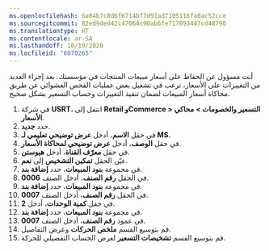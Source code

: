 ```yaml
---
ms.openlocfilehash: 6a04b7c8d6f6714bf7d91ad7105116fa0ac52cce
ms.sourcegitcommit: 82ed9ded42c47064c90ab6fe717893447cd48796
ms.translationtype: HT
ms.contentlocale: ar-SA
ms.lasthandoff: 10/19/2020
ms.locfileid: "6070265"
---
```

أنت مسؤول عن الحفاظ على أسعار مبيعات المنتجات في مؤسستك. بعد إجراء العديد من التغييرات على الأسعار، ترغب في تشغيل بعض عمليات الفحص العشوائي عن طريق محاكاة أسعار المبيعات لضمان تنفيذ التغييرات وحساب التسعير بشكل صحيح. 

1.  في شركة **USRT**، انتقل إلى **Retail وCommerce > التسعير والخصومات > محاكي الأسعار**.
2.  حدد **جديد‏‎**.
3.  في حقل **الاسم**، أدخل **عرض توضيحي تعليمي لـ MS**.
4.  في حقل **الوصف**، أدخل **عرض توضيحي لمحاكاة الأسعار**.
5.  في حقل **معرّف القناة**، أدخل **هيوستن**.
6.  عيّن الحقل **تمكين التشخيص** إلى **نعم**.
7.  في مجموعة **بنود المبيعات**، حدد **إضافة بند**.
8.  في الحقل **رقم الصنف**، أدخل الصنف **0006**.
9.  في مجموعة **بنود المبيعات**، حدد **إضافة بند**.
10. في الحقل **رقم الصنف**، أدخل الصنف **0007**.
11. في حقل **كمية الوحدات**، أدخل **2**.
12. في مجموعة **بنود المبيعات**، حدد **إضافة بند**.
13. في عمود **رقم الصنف**، أدخل الصنف **0007**.
14. قم بتوسيع القسم **ملخص الحركات** وعرض التفاصيل.
15. قم بتوسيع القسم **تشخيصات التسعير** لعرض الحساب التفصيلي للحركة. 

